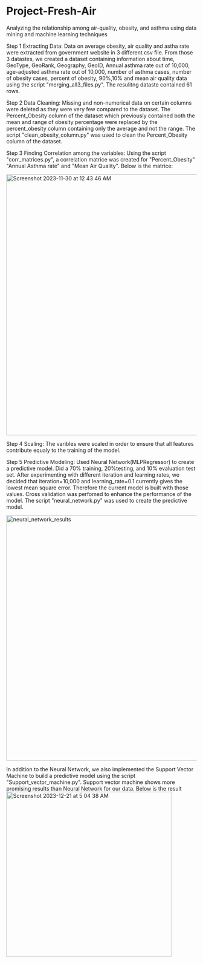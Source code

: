 # Project-Fresh-Air
Analyzing the relationship among air-quality, obesity, and asthma using data mining and machine learning techniques 


Step 1 Extracting Data:
Data on average obesity, air quality and astha rate were extracted from government website in 3 different csv file. From those 3 datastes, we created a dataset containing information about time, GeoType, GeoRank, Geography, GeoID, Annual asthma rate out of 10,000, age-adjusted asthma rate out of 10,000, number of asthma cases, number of obesity cases, percent of obesity, 90%,10% and mean air quality data using the script "merging_all3_files.py". The resulitng dataste contained 61 rows. 

Step 2 Data Cleaning: Missing and non-numerical data on certain columns were deleted as they were very few compared to the dataset. The Percent_Obesity column of the dataset which previously contained both the mean and range of obesity percentage were replaced by the percent_obesity column containing only the average and not the range. The script "clean_obesity_column.py" was used to clean the Percent_Obesity column of the dataset.

Step 3 Finding Correlation among the variables: Using the script "corr_matrices.py", a correlation matrice was created for "Percent_Obesity" "Annual Asthma rate" and "Mean Air Quality". Below is the matrice:

<img width="690" alt="Screenshot 2023-11-30 at 12 43 46 AM" src="https://github.com/NafisaRaisa/Project-Fresh-Air/assets/96096118/a656fce6-8198-430f-9f95-adb3ac8a26cf">


Step 4 Scaling: The varibles were scaled in order to ensure that all features contribute equaly to the training of the model. 

Step 5 Predictive Modeling: Used Neural Network(MLPRegressor) to create a predictive model. Did a 70% training, 20%testing, and 10% evaluation test set. After experimenting with different iteration and learning rates, we decided that iteration=10,000 and learning_rate=0.1 currently gives the lowest mean square error. Therefore the current model is built with those values. Cross validation was perfomed to enhance the performance of the model. The script "neural_network.py" was used to create the predictive model.


<img width="649" alt="neural_network_results" src="https://github.com/NafisaRaisa/Project-Fresh-Air/assets/96096118/3e994082-1db2-4bee-9b5d-ee744d44593f">

In addition to the Neural Network, we also implemented the Support Vector Machine to build a predictive model using the script "Support_vector_machine.py". Support vector machine shows more promising results than Neural Network for our data. Below is the result
<img width="437" alt="Screenshot 2023-12-21 at 5 04 38 AM" src="https://github.com/NafisaRaisa/Project-Fresh-Air/assets/96096118/882c4973-67dc-447a-be6d-041a3dc3b8ed">





